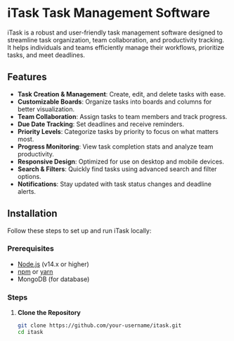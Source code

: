 # iTask Task Management Software

iTask is a robust and user-friendly task management software designed to streamline task organization, team collaboration, and productivity tracking. It helps individuals and teams efficiently manage their workflows, prioritize tasks, and meet deadlines.

## Features

- **Task Creation & Management**: Create, edit, and delete tasks with ease.
- **Customizable Boards**: Organize tasks into boards and columns for better visualization.
- **Team Collaboration**: Assign tasks to team members and track progress.
- **Due Date Tracking**: Set deadlines and receive reminders.
- **Priority Levels**: Categorize tasks by priority to focus on what matters most.
- **Progress Monitoring**: View task completion stats and analyze team productivity.
- **Responsive Design**: Optimized for use on desktop and mobile devices.
- **Search & Filters**: Quickly find tasks using advanced search and filter options.
- **Notifications**: Stay updated with task status changes and deadline alerts.

## Installation

Follow these steps to set up and run iTask locally:

### Prerequisites

- [Node.js](https://nodejs.org/) (v14.x or higher)
- [npm](https://www.npmjs.com/) or [yarn](https://yarnpkg.com/)
- MongoDB (for database)

### Steps

1. **Clone the Repository**  
   ```bash
   git clone https://github.com/your-username/itask.git
   cd itask
